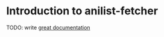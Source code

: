 # Introduction to anilist-fetcher

TODO: write [great documentation](http://jacobian.org/writing/what-to-write/)

